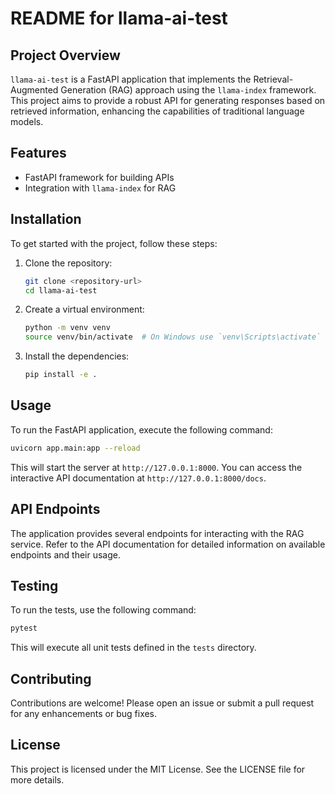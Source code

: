 # README for llama-ai-test

## Project Overview

`llama-ai-test` is a FastAPI application that implements the Retrieval-Augmented Generation (RAG) approach using the `llama-index` framework. This project aims to provide a robust API for generating responses based on retrieved information, enhancing the capabilities of traditional language models.

## Features

- FastAPI framework for building APIs
- Integration with `llama-index` for RAG

## Installation

To get started with the project, follow these steps:

1. Clone the repository:

   ```bash
   git clone <repository-url>
   cd llama-ai-test
   ```

2. Create a virtual environment:

   ```bash
   python -m venv venv
   source venv/bin/activate  # On Windows use `venv\Scripts\activate`
   ```

3. Install the dependencies:

   ```bash
   pip install -e .
   ```

## Usage

To run the FastAPI application, execute the following command:

```bash
uvicorn app.main:app --reload
```

This will start the server at `http://127.0.0.1:8000`. You can access the interactive API documentation at `http://127.0.0.1:8000/docs`.

## API Endpoints

The application provides several endpoints for interacting with the RAG service. Refer to the API documentation for detailed information on available endpoints and their usage.

## Testing

To run the tests, use the following command:

```bash
pytest
```

This will execute all unit tests defined in the `tests` directory.

## Contributing

Contributions are welcome! Please open an issue or submit a pull request for any enhancements or bug fixes.

## License

This project is licensed under the MIT License. See the LICENSE file for more details.